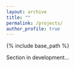 ```yaml
---
layout: archive
title: ""
permalink: /projects/
author_profile: true
---
```

{% include base_path %}

Section in development...

